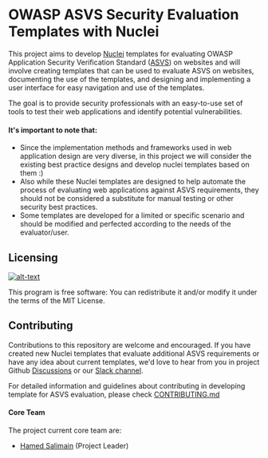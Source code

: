 # OWASP ASVS Security Evaluation Templates with Nuclei


This project aims to develop  [Nuclei](https://github.com/projectdiscovery/nuclei) templates for evaluating OWASP Application Security Verification Standard ([ASVS](https://owasp.org/www-project-application-security-verification-standard/)) on websites and will involve creating templates that can be used to evaluate ASVS on websites, documenting the use of the templates, and designing and implementing a user interface for easy navigation and use of the templates. 
 
 The goal is to provide security professionals with an easy-to-use set of tools to test their web applications and identify potential vulnerabilities.
#### It's important to note that:
- Since the implementation methods and frameworks used in web application design are very diverse, in this project we will consider the existing best practice designs and develop nuclei templates based on them :)
- Also while these Nuclei templates are designed to help automate the process of evaluating web applications against ASVS requirements, they should not be considered a substitute for manual testing or other security best practices.
- Some templates are developed for a limited or specific scenario and should be modified and perfected according to the needs of the evaluator/user.

## Licensing
[![alt-text](https://img.shields.io/github/license/OWASP/www-project-asvs-security-evaluation-templates-with-nuclei)](https://github.com/OWASP/www-project-asvs-security-evaluation-templates-with-nuclei/blob/main/LICENSE)

This program is free software: You can redistribute it and/or modify it under the terms of the MIT License.

## Contributing

Contributions to this repository are welcome and encouraged. If you have created new Nuclei templates that evaluate additional ASVS requirements or have any idea about current templates, we'd love to hear from you in project Github [Discussions](https://github.com/OWASP/www-project-asvs-security-evaluation-templates-with-nuclei/discussions) or our [Slack channel](https://owasp.slack.com/archives/C052939BZ43). 

For detailed information and guidelines about contributing in developing template for ASVS evaluation, please check [CONTRIBUTING.md](https://github.com/OWASP/www-project-asvs-security-evaluation-templates-with-nuclei/blob/main/CONTRIBUTING.md)

#### Core Team
The project current core team are:
- [Hamed Salimain](https://github.com/Snbig)  (Project Leader)

